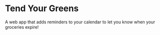 # Tend Your Greens
A web app that adds reminders to your calendar to let you know when your groceries expire!
